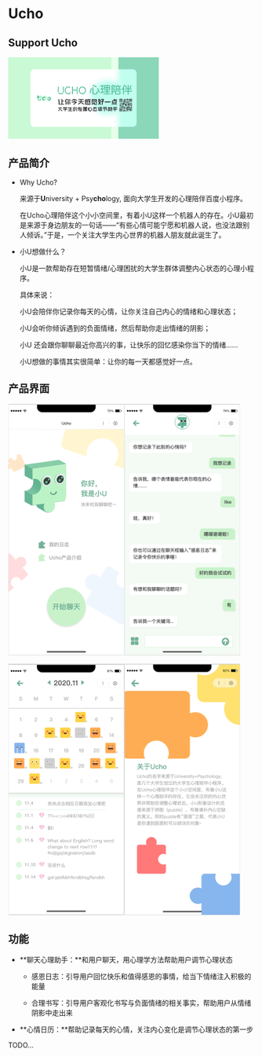 # Ucho

## Support Ucho

<img src="./Umage/Poster.jpg" alt="截屏2020-12-03 下午11.56.27" style="zoom:30%;" />

## 产品简介

- Why Ucho?

  来源于**U**niversity + Psy**cho**logy, 面向大学生开发的心理陪伴百度小程序。

  在Ucho心理陪伴这个小小空间里，有着小U这样一个机器人的存在。小U最初是来源于身边朋友的一句话——“有些心情可能宁愿和机器人说，也没法跟别人倾诉。”于是，一个关注大学生内心世界的机器人朋友就此诞生了。

- 小U想做什么？

  小U是一款帮助存在短暂情绪/心理困扰的大学生群体调整内心状态的心理小程序。

  具体来说：

  小U会陪伴你记录你每天的心情，让你关注自己内心的情绪和心理状态；

  小U会听你倾诉遇到的负面情绪，然后帮助你走出情绪的阴影；

  小U 还会跟你聊聊最近你高兴的事，让快乐的回忆感染你当下的情绪……

  小U想做的事情其实很简单：让你的每一天都感觉好一点。

## 产品界面

<img src="./Umage/main.png" alt="截屏2020-12-03 下午11.56.27" style="zoom:50%;" /><img src="./Umage/chat.png" alt="截屏2020-12-04 上午12.00.46" style="zoom:50%;" />



<img src="./Umage/calender.png" alt="截屏2020-12-04 上午12.03.01" style="zoom:50%;" /><img src="./Umage/intro.png" alt="截屏2020-12-04 上午12.03.56" style="zoom:50%;" />

## 功能

- **聊天心理助手：**和用户聊天，用心理学方法帮助用户调节心理状态

  - 感恩日志：引导用户回忆快乐和值得感恩的事情，给当下情绪注入积极的能量    

  - 合理书写：引导用户客观化书写与负面情绪的相关事实，帮助用户从情绪阴影中走出来

- **心情日历：**帮助记录每天的心情，关注内心变化是调节心理状态的第一步

TODO… 